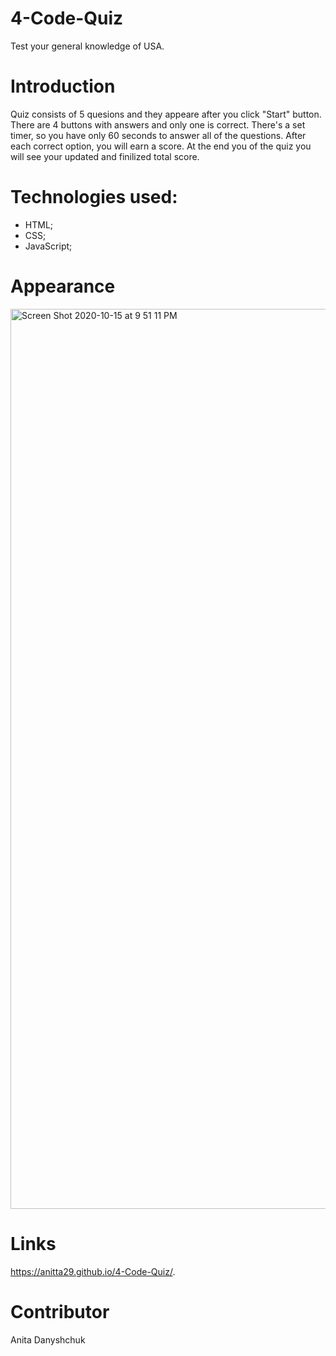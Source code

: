 # 4-Code-Quiz
Test your general knowledge of USA. 

# Introduction
Quiz consists of 5 quesions and they appeare after you click "Start" button. 
There are 4 buttons with answers and only one is correct. There's a set timer, so you have only 60 seconds to answer all of the questions. After each correct option, you will earn a score. At the end you of the quiz you will see your updated and finilized total score.


# Technologies used:
- HTML;
- CSS;
- JavaScript;

# Appearance
<img width="1440" alt="Screen Shot 2020-10-15 at 9 51 11 PM" src="https://user-images.githubusercontent.com/67982161/96203874-ef25a280-0f30-11eb-9b7e-5c3aa3038f07.png">



# Links
https://anitta29.github.io/4-Code-Quiz/.


# Contributor
Anita Danyshchuk
